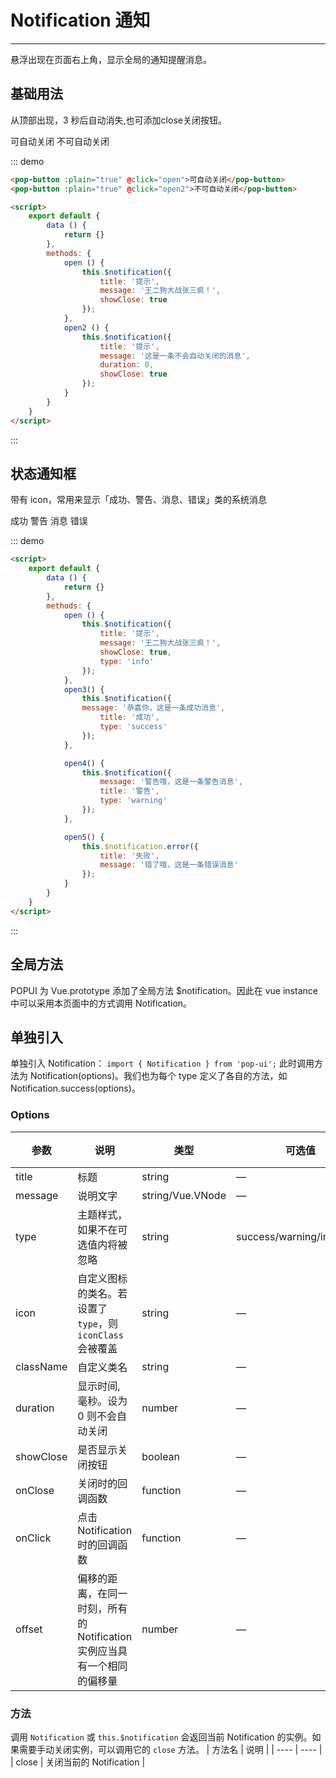 <script>
    export default {
        data () {
            return {}
        },
        methods: {
            open () {
                this.$notification({
                    title: '提示',
                    message: '王二狗大战张三疯！',
                    showClose: true,
                    type: 'info'
                });
            },
            open2 () {
                this.$notification({
                    title: '提示',
                    message: '这是一条不会自动关闭的消息',
                    duration: 0,
                    showClose: true
                });
            },
            open3() {
                this.$notification({
                message: '恭喜你，这是一条成功消息',
                    title: '成功',
                    type: 'success'
                });
            },

            open4() {
                this.$notification({
                    message: '警告哦，这是一条警告消息',
                    title: '警告',
                    type: 'warning'
                });
            },

            open5() {
                this.$notification.error({
                    title: '失败',
                    message: '错了哦，这是一条错误消息'
                });
            }
        }
    }
</script>
# Notification 通知

---
悬浮出现在页面右上角，显示全局的通知提醒消息。

## 基础用法
从顶部出现，3 秒后自动消失,也可添加close关闭按钮。

<div class="demo-block">
    <pop-button :plain="true" @click="open">可自动关闭</pop-button>
    <pop-button :plain="true" @click="open2">不可自动关闭</pop-button>
</div>

::: demo
``` html
<pop-button :plain="true" @click="open">可自动关闭</pop-button>
<pop-button :plain="true" @click="open2">不可自动关闭</pop-button>

<script>
    export default {
        data () {
            return {}
        },
        methods: {
            open () {
                this.$notification({
                    title: '提示',
                    message: '王二狗大战张三疯！',
                    showClose: true
                });
            },
            open2 () {
                this.$notification({
                    title: '提示',
                    message: '这是一条不会自动关闭的消息',
                    duration: 0,
                    showClose: true
                });
            }
        }
    }
</script>
```
:::

## 状态通知框
带有 icon，常用来显示「成功、警告、消息、错误」类的系统消息

<div class="demo-block">
    <pop-button :plain="true" @click="open3">成功</pop-button>
    <pop-button :plain="true" @click="open4">警告</pop-button>
    <pop-button :plain="true" @click="open">消息</pop-button>
    <pop-button :plain="true" @click="open5">错误</pop-button>
</div>

::: demo
``` html
<script>
    export default {
        data () {
            return {}
        },
        methods: {
            open () {
                this.$notification({
                    title: '提示',
                    message: '王二狗大战张三疯！',
                    showClose: true,
                    type: 'info'
                });
            },
            open3() {
                this.$notification({
                message: '恭喜你，这是一条成功消息',
                    title: '成功',
                    type: 'success'
                });
            },

            open4() {
                this.$notification({
                    message: '警告哦，这是一条警告消息',
                    title: '警告',
                    type: 'warning'
                });
            },

            open5() {
                this.$notification.error({
                    title: '失败',
                    message: '错了哦，这是一条错误消息'
                });
            }
        }
    }
</script>
```
:::

## 全局方法
POPUI 为 Vue.prototype 添加了全局方法 $notification。因此在 vue instance 中可以采用本页面中的方式调用 Notification。

## 单独引入
单独引入 Notification： `import { Notification } from 'pop-ui';`
此时调用方法为 Notification(options)。我们也为每个 type 定义了各自的方法，如 Notification.success(options)。

### Options
| 参数      | 说明          | 类型      | 可选值                           | 默认值  |
|---------- |-------------- |---------- |--------------------------------  |-------- |
| title | 标题 | string | — | — |
| message | 说明文字 | string/Vue.VNode | — | — |
| type | 主题样式，如果不在可选值内将被忽略 | string | success/warning/info/error | — |
| icon | 自定义图标的类名。若设置了 `type`，则 `iconClass` 会被覆盖 | string | — | — |
| className | 自定义类名 | string | — | — |
| duration | 显示时间, 毫秒。设为 0 则不会自动关闭 | number | — | 4500 |
| showClose | 是否显示关闭按钮 | boolean | — | true |
| onClose | 关闭时的回调函数 | function | — | — |
| onClick | 点击 Notification 时的回调函数 | function | — | — |
| offset | 偏移的距离，在同一时刻，所有的 Notification 实例应当具有一个相同的偏移量 | number | — | 0 |

### 方法
调用 `Notification` 或 `this.$notification` 会返回当前 Notification 的实例。如果需要手动关闭实例，可以调用它的 `close` 方法。
| 方法名 | 说明 |
| ---- | ---- |
| close | 关闭当前的 Notification |